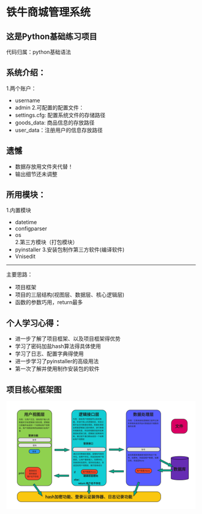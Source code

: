 # 铁牛商城管理系统
## 这是Python基础练习项目
代码归属：python基础语法  

## 系统介绍：
1.两个账户：  
  - username
  - admin
 2.可配置的配置文件：
  - settings.cfg: 配置系统文件的存储路径
  - goods_data: 商品信息的存放路径
  - user_data：注册用户的信息存放路径

## 遗憾
  - 数据存放用文件夹代替！
  - 输出细节还未调整


## 所用模块： 

1.内置模块  
  - datetime
  - configparser  
  - os    
2.第三方模块（打包模块）
  - pyinstaller
3.安装包制作第三方软件(编译软件)
  - Vnisedit
---

主要思路：
  - 项目框架
  - 项目的三层结构(视图层、数据层、核心逻辑层)
  - 函数的参数巧用，return最多
 
 ## 个人学习心得：  
 - 进一步了解了项目框架、以及项目框架得优势
 - 学习了密码加盐hash算法得具体使用
 - 学习了日志、配置字典得使用
 - 进一步学习了pyinstaller的高级用法
 - 第一次了解并使用制作安装包的软件
  
  
## 项目核心框架图  
![项目核心框架图](https://github.com/natsume37/tieniu_shopping/blob/main/imgs/%E9%A1%B9%E7%9B%AE%E6%9E%B6%E6%9E%84%E5%9B%BE.png)
